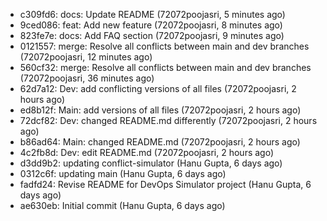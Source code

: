 - c309fd6: docs: Update README (72072poojasri, 5 minutes ago)
- 9ced086: feat: Add new feature (72072poojasri, 8 minutes ago)
- 823fe7e: docs: Add FAQ section (72072poojasri, 9 minutes ago)
- 0121557: merge: Resolve all conflicts between main and dev branches (72072poojasri, 12 minutes ago)
- 560cf32: merge: Resolve all conflicts between main and dev branches (72072poojasri, 36 minutes ago)
- 62d7a12: Dev: add conflicting versions of all files (72072poojasri, 2 hours ago)
- ed8b12f: Main: add versions of all files (72072poojasri, 2 hours ago)
- 72dcf82: Dev: changed README.md differently (72072poojasri, 2 hours ago)
- b86ad64: Main: changed README.md (72072poojasri, 2 hours ago)
- 4c2fb8d: Dev: edit README.md (72072poojasri, 2 hours ago)
- d3dd9b2: updating conflict-simulator (Hanu Gupta, 6 days ago)
- 0312c6f: updating main (Hanu Gupta, 6 days ago)
- fadfd24: Revise README for DevOps Simulator project (Hanu Gupta, 6 days ago)
- ae630eb: Initial commit (Hanu Gupta, 6 days ago)